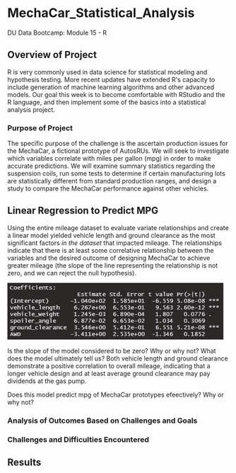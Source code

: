 # MechaCar_Statistical_Analysis
DU Data Bootcamp: Module 15 - R
## Overview of Project
R is very commonly used in data science for statistical modeling and hypothesis testing. More recent updates have extended R's capacity to include generation of machine learning algorithms and other advanced models. Our goal this week is to become comfortable with RStudio and the R language, and then implement some of the basics into a statistical analysis project.

### Purpose of Project
The specific purpose of the challenge is the ascertain production issues for the MechaCar, a fictional prototype of AutosRUs. We will seek to investigate which variables correlate with miles per gallon (mpg) in order to make accurate predictions. We will examine summary statistics regarding the suspension coils, run some tests to determine if certain manufacturing lots are statistically different from standard production ranges, and design a study to compare the MechaCar performance against other vehicles.

## Linear Regression to Predict MPG
<div class="square">
  <div>
    <p>Using the entire mileage dataset to evaluate variate relationships and create a linear model yielded vehicle length and ground clearance as the most significant factors <i>in the dataset</i> that impacted mileage. The relationships indicate that there is at least some correlative relationship between the variables and the desired outcome of designing MechaCar to achieve greater mileage (the slope of the line representing the relationship is not zero, and we can reject the null hypothesis).</p>
  </div>
  <div>
  <img src="https://github.com/cb19weber/MechaCar_Statistical_Analysis/blob/main/images/model_coefficients.png">
  </div>
  <div>
    <p>Is the slope of the model considered to be zero? Why or why not?
    What does the model ultimately tell us? Both vehicle length and ground clearance demonstrate a positive correlation to overall mileage, indicating that a longer vehicle design and at least average ground clearance may pay dividends at the gas pump.</p>
  </div>
</div>
Does this model predict mpg of MechaCar prototypes efeectively? Why or why not?

### Analysis of Outcomes Based on Challenges and Goals


### Challenges and Difficulties Encountered


## Results
